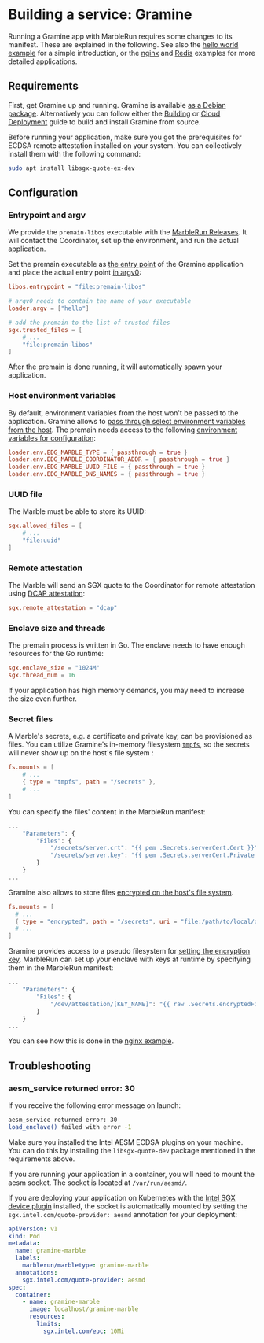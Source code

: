 # Building a service: Gramine

Running a Gramine app with MarbleRun requires some changes to its manifest. These are explained in the following. See also the [hello world example](https://github.com/edgelesssys/marblerun/tree/master/samples/gramine-hello) for a simple introduction, or the [nginx](https://github.com/edgelesssys/marblerun/tree/master/samples/gramine-nginx) and [Redis](https://github.com/edgelesssys/marblerun/tree/master/samples/gramine-redis) examples for more detailed applications.

## Requirements

First, get Gramine up and running. Gramine is available [as a Debian package](https://github.com/gramineproject/gramine/releases). Alternatively you can follow either the [Building](https://gramine.readthedocs.io/en/latest/devel/building.html) or [Cloud Deployment](https://gramine.readthedocs.io/en/latest/cloud-deployment.html) guide to build and install Gramine from source.

Before running your application, make sure you got the prerequisites for ECDSA remote attestation installed on your system. You can collectively install them with the following command:

```sh
sudo apt install libsgx-quote-ex-dev
```

## Configuration

### Entrypoint and argv

We provide the `premain-libos` executable with the [MarbleRun Releases](https://github.com/edgelesssys/marblerun/releases). It will contact the Coordinator, set up the environment, and run the actual application.

Set the premain executable as [the entry point](https://gramine.readthedocs.io/en/v1.3/manifest-syntax.html#libos-entrypoint) of the Gramine application and place the actual entry point [in argv0](https://gramine.readthedocs.io/en/v1.3/manifest-syntax.html#command-line-arguments):

```toml
libos.entrypoint = "file:premain-libos"

# argv0 needs to contain the name of your executable
loader.argv = ["hello"]

# add the premain to the list of trusted files
sgx.trusted_files = [
    # ...
    "file:premain-libos"
]
```

After the premain is done running, it will automatically spawn your application.

### Host environment variables

By default, environment variables from the host won't be passed to the application.
Gramine allows to [pass through select environment variables from the host](https://gramine.readthedocs.io/en/v1.3/manifest-syntax.html#environment-variables).
The premain needs access to the following [environment variables for configuration](../workflows/add-service.md#step-3-start-your-service):

```toml
loader.env.EDG_MARBLE_TYPE = { passthrough = true }
loader.env.EDG_MARBLE_COORDINATOR_ADDR = { passthrough = true }
loader.env.EDG_MARBLE_UUID_FILE = { passthrough = true }
loader.env.EDG_MARBLE_DNS_NAMES = { passthrough = true }
```

### UUID file

The Marble must be able to store its UUID:

```toml
sgx.allowed_files = [
    # ...
    "file:uuid"
]
```

### Remote attestation

The Marble will send an SGX quote to the Coordinator for remote attestation using [DCAP attestation](https://gramine.readthedocs.io/en/v1.3/manifest-syntax.html#attestation-and-quotes):

```toml
sgx.remote_attestation = "dcap"
```

### Enclave size and threads

The premain process is written in Go. The enclave needs to have enough resources for the Go runtime:

```toml
sgx.enclave_size = "1024M"
sgx.thread_num = 16
```

If your application has high memory demands, you may need to increase the size even further.

### Secret files

A Marble's secrets, e.g. a certificate and private key, can be provisioned as files. You can utilize Gramine's in-memory filesystem [`tmpfs`](https://gramine.readthedocs.io/en/latest/manifest-syntax.html#fs-mount-points), so the secrets will never show up on the host's file system :

```toml
fs.mounts = [
    # ...
    { type = "tmpfs", path = "/secrets" },
    # ...
]
```

You can specify the files' content in the MarbleRun manifest:

```javascript
...
    "Parameters": {
        "Files": {
            "/secrets/server.crt": "{{ pem .Secrets.serverCert.Cert }}",
            "/secrets/server.key": "{{ pem .Secrets.serverCert.Private }}"
        }
    }
...
```

Gramine also allows to store files [encrypted on the host's file system](https://gramine.readthedocs.io/en/v1.3/manifest-syntax.html#encrypted-files).

```toml
fs.mounts = [
  # ...
  { type = "encrypted", path = "/secrets", uri = "file:/path/to/local/directory", key_name = "[KEY_NAME]" },
  # ...
]
```

Gramine provides access to a pseudo filesystem for [setting the encryption key](https://gramine.readthedocs.io/en/v1.3/attestation.html#low-level-dev-attestation-interface).
MarbleRun can set up your enclave with keys at runtime by specifying them in the MarbleRun manifest:

```javascript
...
    "Parameters": {
        "Files": {
            "/dev/attestation/[KEY_NAME]": "{{ raw .Secrets.encryptedFilesKey }}"
        }
    }
...
```

You can see how this is done in the [nginx example](https://github.com/edgelesssys/marblerun/tree/master/samples/gramine-nginx).

## Troubleshooting

### aesm_service returned error: 30

If you receive the following error message on launch:

```sh
aesm_service returned error: 30
load_enclave() failed with error -1
```

Make sure you installed the Intel AESM ECDSA plugins on your machine. You can do this by installing the `libsgx-quote-dev` package mentioned in the requirements above.

If you are running your application in a container, you will need to mount the aesm socket. The socket is located at `/var/run/aesmd/`.

If you are deploying your application on Kubernetes with the [Intel SGX device plugin](https://intel.github.io/intel-device-plugins-for-kubernetes/cmd/sgx_plugin/README.html) installed, the socket is automatically mounted by setting the `sgx.intel.com/quote-provider: aesmd` annotation for your deployment:

```yaml
apiVersion: v1
kind: Pod
metadata:
  name: gramine-marble
  labels:
    marblerun/marbletype: gramine-marble
  annotations:
    sgx.intel.com/quote-provider: aesmd
spec:
  container:
    - name: gramine-marble
      image: localhost/gramine-marble
      resources:
        limits:
          sgx.intel.com/epc: 10Mi
```
